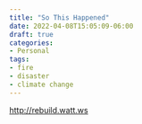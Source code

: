 ```yaml
---
title: "So This Happened"
date: 2022-04-08T15:05:09-06:00
draft: true
categories:
- Personal
tags:
- fire
- disaster
- climate change
---
```


http://rebuild.watt.ws
